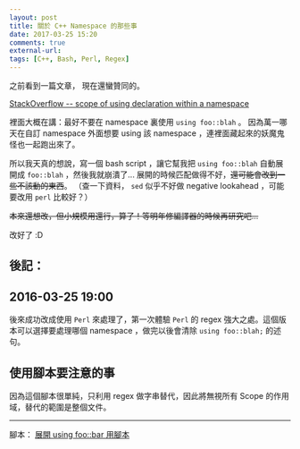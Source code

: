 ```yaml
---
layout: post
title: 關於 C++ Namespace 的那些事
date: 2017-03-25 15:20
comments: true
external-url:
tags: [C++, Bash, Perl, Regex]
---
```



之前看到一篇文章，
現在還蠻贊同的。

[StackOverflow -- scope of using declaration within a namespace
](http://stackoverflow.com/questions/6175705/scope-of-using-declaration-within-a-namespace)

裡面大概在講：最好不要在 namespace 裏使用 `using foo::blah` 。
因為萬一哪天在自訂 namespace 外面想要 using 該 namespace ，連裡面藏起來的妖魔鬼怪也一起跑出來了。

所以我天真的想說，寫一個 bash script ，讓它幫我把 `using foo::blah` 自動展開成 `foo::blah` ，然後我就崩潰了...
展開的時候匹配做得不好，~~還可能會改到一些不該動的東西~~。
（查一下資料， `sed` 似乎不好做 negative lookahead ，可能要改用 `perl` 比較好？）

~~本來還想改，但小規模用還行，算了！等明年修編譯器的時候再研究吧...~~

改好了 :D

## 後記：
## 2016-03-25 19:00
後來成功改成使用 `Perl` 來處理了，第一次體驗 `Perl` 的 regex 強大之處。這個版本可以選擇要處理哪個 namespace ，做完以後會清除 `using foo::blah;` 的述句。

## 使用腳本要注意的事
因為這個腳本很單純，只利用 regex 做字串替代，因此將無視所有 Scope 的作用域，替代的範圍是整個文件。

---
腳本：
[展開 using foo::bar 用腳本](https://github.com/peter0749/BashScript/blob/master/remove_using_in_CPP.sh)
